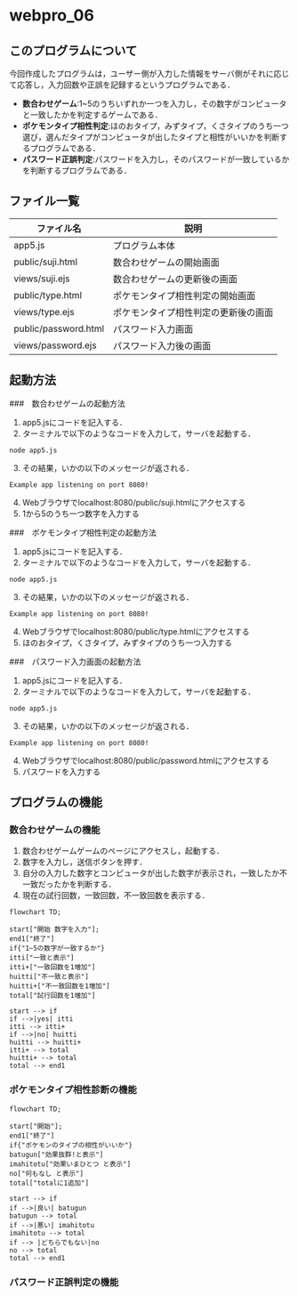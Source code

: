# webpro_06
## このプログラムについて
今回作成したプログラムは，ユーザー側が入力した情報をサーバ側がそれに応じて応答し，入力回数や正誤を記録するというプログラムである．
- **数合わせゲーム**:1~5のうちいずれか一つを入力し，その数字がコンピュータと一致したかを判定するゲームである．
- **ポケモンタイプ相性判定**:ほのおタイプ，みずタイプ，くさタイプのうち一つ選び，選んだタイプがコンピュータが出したタイプと相性がいいかを判断するプログラムである．
- **パスワード正誤判定**:パスワードを入力し，そのパスワードが一致しているかを判断するプログラムである．
## ファイル一覧
ファイル名|説明
-|-
app5.js|プログラム本体
public/suji.html|数合わせゲームの開始画面
views/suji.ejs|数合わせゲームの更新後の画面
public/type.html|ポケモンタイプ相性判定の開始画面
views/type.ejs|ポケモンタイプ相性判定の更新後の画面
public/password.html|パスワード入力画面
views/password.ejs|パスワード入力後の画面

## 起動方法
###　数合わせゲームの起動方法
1. app5.jsにコードを記入する．
1. ターミナルで以下のようなコードを入力して，サーバを起動する．
```
node app5.js
```
3. その結果，いかの以下のメッセージが返される．
```
Example app listening on port 8080!
```
4. Webブラウザでlocalhost:8080/public/suji.htmlにアクセスする
1. 1から5のうち一つ数字を入力する

###　ポケモンタイプ相性判定の起動方法
1. app5.jsにコードを記入する．
1. ターミナルで以下のようなコードを入力して，サーバを起動する．
```
node app5.js
```
3. その結果，いかの以下のメッセージが返される．
```
Example app listening on port 8080!
```
4. Webブラウザでlocalhost:8080/public/type.htmlにアクセスする
1. ほのおタイプ，くさタイプ，みずタイプのうち一つ入力する

###　パスワード入力画面の起動方法
1. app5.jsにコードを記入する．
1. ターミナルで以下のようなコードを入力して，サーバを起動する．
```
node app5.js
```
3. その結果，いかの以下のメッセージが返される．
```
Example app listening on port 8080!
```
4. Webブラウザでlocalhost:8080/public/password.htmlにアクセスする
1. パスワードを入力する

## プログラムの機能
### 数合わせゲームの機能
1. 数合わせゲームゲームのページにアクセスし，起動する．
1. 数字を入力し，送信ボタンを押す．
1. 自分の入力した数字とコンピュータが出した数字が表示され，一致したか不一致だったかを判断する．
1. 現在の試行回数，一致回数，不一致回数を表示する．
```mermaid
flowchart TD;

start["開始 数字を入力"];
end1["終了"]
if{"1~5の数字が一致するか"}
itti["一致と表示"]
itti+["一致回数を1増加"]
huitti["不一致と表示"]
huitti+["不一致回数を1増加"]
total["試行回数を1増加"]

start --> if
if -->|yes| itti
itti --> itti+
if -->|no| huitti
huitti --> huitti+
itti+ --> total
huitti+ --> total
total --> end1
```

### ポケモンタイプ相性診断の機能
```mermaid
flowchart TD;

start["開始"];
end1["終了"]
if{"ポケモンのタイプの相性がいいか"}
batugun["効果抜群!と表示"]
imahitotu["効果いまひとつ と表示"]
no["何もなし と表示"]
total["totalに1追加"]

start --> if
if -->|良い| batugun
batugun --> total
if -->|悪い| imahitotu
imahitotu --> total
if --> |どちらでもない|no
no --> total
total --> end1
```

### パスワード正誤判定の機能
